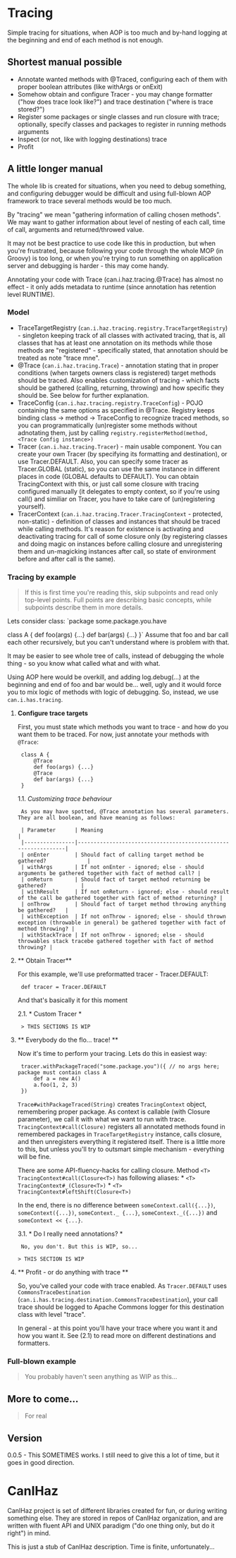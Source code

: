 Tracing
=======

Simple tracing for situations, when AOP is too much and by-hand logging at the beginning and end of each method
is not enough.

Shortest manual possible
------------------------

* Annotate wanted methods with @Traced, configuring each of them with proper boolean attributes (like withArgs or onExit)
* Somehow obtain and configure Tracer - you may change formatter ("how does trace look like?") and trace destination ("where is trace stored?")
* Register some packages or single classes and run closure with trace; optionally, specify classes and packages to register in running methods arguments
* Inspect (or not, like with logging destinations) trace
* Profit

A little longer manual
----------------------

The whole lib is created for situations, when you need to debug something, and configuring debugger would be difficult
and using full-blown AOP framework to trace several methods would be too much.

By "tracing" we mean "gathering information of calling chosen methods". We may want to gather information about
level of nesting of each call, time of call, arguments and returned/throwed value.

It may not be best practice to use code like this in production, but when you're frustrated, because following your code
through the whole MOP (in Groovy) is too long, or when you're trying to run something on application server and
debugging is harder - this may come handy.

Annotating your code with Trace (can.i.haz.tracing.@Trace) has almost no effect - it only adds metadata to runtime
(since annotation has retention level RUNTIME).

### Model

* TraceTargetRegistry (`can.i.haz.tracing.registry.TraceTargetRegistry`) - singleton keeping track of all classes with activated tracing,
            that is, all classes that has at least one annotation on its methods while those methods are "registered" -
            specifically stated, that annotation should be treated as note "trace mne".
* @Trace (`can.i.haz.tracing.Trace`) - annotation stating that in proper conditions (when targets owners class is registered)
            target methods should be traced. Also enables customization of tracing - which facts should be gathered
            (calling, returning, throwing) and how specific they should be. See below for further explanation.
* TraceConfig (`can.i.haz.tracing.registry.TraceConfig`) - POJO containing the same options as specified in @Trace. Registry
            keeps binding class -> method -> TraceConfig to recognize traced methods, so you can programmatically
            (un)register some methods without adnotating them, just by calling `registry.registerMethod(method, <Trace Config instance>)`
* Tracer (`can.i.haz.tracing.Tracer`) - main usable component. You can create your own Tracer (by specifying its formatting
            and destination), or use Tracer.DEFAULT. Also, you can specify some tracer as Tracer.GLOBAL (static), so you
            can use the same instance in different places in code (GLOBAL defaults to DEFAULT). You can obtain
            TracingContext with this, or just call some closure with tracing configured manually (it delegates to
            empty context, so if you're using call() and similiar on Tracer, you have to take care of (un)registering
            yourself).
* TracerContext (`can.i.haz.tracing.Tracer.TracingContext` - protected, non-static) - definition of classes and instances
            that should be traced while calling methods. It's reason for existence is activating and deactivating tracing
            for call of some closure only (by registering classes and doing magic on instances before calling closure
            and unregistering them and un-magicking instances after call, so state of environment before and after call
            is the same).

### Tracing by example

> If this is first time you're reading this, skip subpoints and read only top-level points.
> Full points are describing basic concepts, while subpoints describe them in more details.

Lets consider class:
`package some.package.you.have

class A {
    def foo(args) {...}
    def bar(args) {...}
}`
Assume that foo and bar call each other recursively, but you can't understand where is problem with that.

It may be easier to see whole tree of calls, instead of debugging the whole thing - so you know what called what and with what.

Using AOP here would be overkill, and adding log.debug(...) at the beginning and end of foo and bar would be... well, ugly
and it would force you to mix logic of methods with logic of debugging. So, instead, we use `can.i.has.tracing`.

1. **Configure trace targets**

    First, you must state which methods you want to trace - and how do you want them to be traced. For now, just annotate
    your methods with `@Trace`:

        class A {
            @Trace
            def foo(args) {...}
            @Trace
            def bar(args) {...}
        }

    1.1. *Customizing trace behaviour*

        As you may have spotted, @Trace annotation has several parameters. They are all boolean, and have meaning as follows:

        | Parameter      | Meaning                                                       |
        |----------------|---------------------------------------------------------------|
        | onEnter        | Should fact of calling target method be gathered?             |
        | withArgs       | If not onEnter - ignored; else - should arguments be gathered together with fact of method call? |
        | onReturn       | Should fact of target method returning be gathered?           |
        | withResult     | If not onReturn - ignored; else - should result of the call be gathered together with fact of method returning? |
        | onThrow        | Should fact of target method throwing anything be gathered?   |
        | withException  | If not onThrow - ignored; else - should thrown exception (throwable in general) be gathered together with fact of method throwing? |
        | withStackTrace | If not onThrow - ignored; else - should throwables stack tracebe gathered together with fact of method throwing? |

2. ** Obtain Tracer**

    For this example, we'll use preformatted tracer - Tracer.DEFAULT:

        def tracer = Tracer.DEFAULT

    And that's basically it for this moment

    2.1. * Custom Tracer *

        > THIS SECTIONS IS WIP

3. ** Everybody do the flo... trace! **

    Now it's time to perform your tracing. Lets do this in easiest way:

        tracer.withPackageTraced("some.package.you")({ // no args here; package must contain class A
            def a = new A()
            a.foo(1, 2, 3)
        })

    `Trace#withPackageTraced(String)` creates `TracingContext` object, remembering proper package. As context is callable
    (with Closure parameter), we call it with what we want to run with trace. `TracingContext#call(Closure)` registers
    all annotated methods found in remembered packages in `TraceTargetRegistry` instance, calls closure, and then
    unregisters everything it registered itself. There is a little more to this, but unless you'll try to outsmart simple
    mechanism - everything will be fine.

    There are some API-fluency-hacks for calling closure. Method `<T> TracingContext#call(Closure<T>)` has following aliases:
        * `<T> TracingContext#_(Closure<T>)`
        * `<T> TracingContext#leftShift(Closure<T>)`

    In the end, there is no difference between `someContext.call({...})`, `someContext({...})`, `someContext._ {...}`,
    `someContext._({...})` and `someContext << {...}`.

    3.1. * Do I really need annotations? *

        No, you don't. But this is WIP, so...

       > THIS SECTION IS WIP

4. ** Profit - or do anything with trace **

    So, you've called your code with trace enabled. As `Tracer.DEFAULT` uses `CommonsTraceDestination`
    (`can.i.has.tracing.destination.CommonsTraceDestination`), your call trace should be logged to Apache Commons logger
    for this destination class with level "trace".

    In general - at this point you'll have your trace where you want it and how you want it. See (2.1) to read more on
    different destinations and formatters.

### Full-blown example

> You probably haven't seen anything as WIP as this...

More to come...
---------------

> For real


Version
-------

0.0.5 - This SOMETIMES works. I still need to give this a lot of time, but it goes in good direction.

CanIHaz
=======

CanIHaz project is set of different libraries created for fun, or during writing something else.
They are stored in repos of CanIHaz organization, and are written with fluent API and UNIX paradigm ("do one thing only,
 but do it right") in mind.

 This is just a stub of CanIHaz description. Time is finite, unfortunately...
